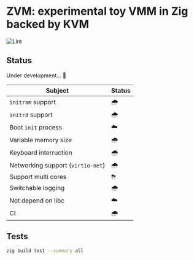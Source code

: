 # ZVM: experimental toy VMM in Zig backed by KVM

![Lint](https://github.com/smallkirby/zvm/actions/workflows/fmt.yml/badge.svg)

## Status

Under development... 🚧

| Subject | Status |
|---|---|
| `initram` support | 🌧 |
| `initrd` support | 🌧 |
| Boot `init` process | ☁️ |
| Variable memory size | 🌧 |
| Keyboard interruction | 🌧 |
| Networking support (`virtio-net`) | 🌧 |
| Support multi cores | ⛈ |
| Switchable logging | 🌧 |
| Not depend on libc | ☁️ |
| CI | 🌧 |

## Tests

```bash
zig build test --summary all
```
